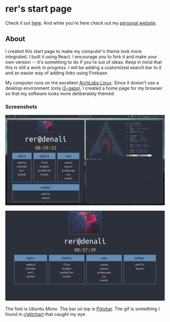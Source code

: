 # rer's start page

Check it out [here](http://reroche.github.io/projects/startpage).
And while you're here check out my [personal website](http://reroche.github.io).

## About

I created this start page to make my computer's theme look more integrated. I built it using React. I encourage you to fork it and make your own version -- it's something to do if you're out of ideas. Keep in mind that this is still a work in progress. I will be adding a customized search bar to it and an easier way of adding links using Firebase. 

My computer runs on the excellent [ArchLabs Linux](http://archlabslinux.com). Since it doesn't use a desktop environment (only [i3-gaps](http://https://github.com/Airblader/i3)), I created a home page for my browser so that my software looks more deliberately themed.

### Screenshots

![](img/screenshot-with-terminal.png)

![](img/screenshot.png)

The font is _Ubuntu Mono_. The bar on top is [Polybar](https://github.com/jaagr/polybar/). The gif is something I found in [r/glitchart](https://www.reddit.com/r/glitch_art/comments/60u5q0/smoking_girl/) that caught my eye. 

